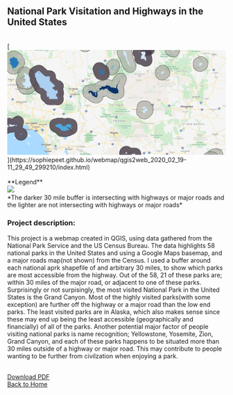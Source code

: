 ## National Park Visitation and Highways in the United States
<br>
[<img src="/images/WebMapSS.PNG?raw=true"/>](https://sophiepeet.github.io/webmap/qgis2web_2020_02_19-11_29_49_299210/index.html)
<br>
<br>
**Legend**<br>
<img src="https://sophiepeet.github.io/images/WebMapLegend.PNG?raw=true"/><br>
*The darker 30 mile buffer is intersecting with highways or major roads and<br> 
the lighter are not intersecting with highways or major roads* 

### **Project description:** <br>
This project is a webmap created in QGIS, using data gathered from the National Park Service and the US Census Bureau. The data highlights 58 national parks in the United States and using a Google Maps basemap, and a major roads map(not shown) from the Census. I used a buffer around each national aprk shapefile of and arbitrary 30 miles, to show which parks are most accessible from the highway. Out of the 58, 21 of these parks are; within 30 miles of the major road, or adjacent to one of these parks. Surprisingly or not surpisingly, the most visited National Park in the United States is the Grand Canyon. Most of the highly visited parks(with some exception) are further off the highway or a major road than the low end parks. The least visited parks are in Alaska, which also makes sense since these may end up being the least accessible (geographically and financially) of all of the parks. Another potential major factor of people visiting national parks is name recognition; Yellowstone, Yosemite, Zion, Grand Canyon, and each of these parks happens to be situated more than 30 miles outside of a highway or major road. This may contribute to people wanting to be further from civilzation when enjoying a park.   <br>
<br>

[Download PDF](/projects/WebMap.pdf)<br>
<a href="https://sophiepeet.github.io">Back to Home</a>
<!-- birds aren't real -->
